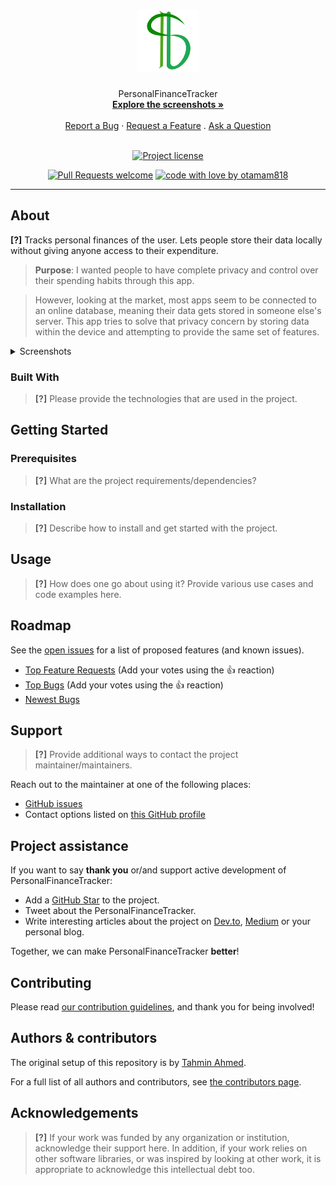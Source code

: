 <h1 align="center">
  <a href="https://github.com/otamam818/personalfinancetracker">
    <!-- Please provide path to your logo here -->
    <img src="docs/images/logo.svg" alt="Logo" width="100" height="100">
  </a>
</h1>

<div align="center">
  PersonalFinanceTracker
  <br />
  <a href="#about"><strong>Explore the screenshots »</strong></a>
  <br />
  <br />
  <a href="https://github.com/otamam818/PersonalFinanceTracker/issues/new?assignees=&labels=bug&template=01_BUG_REPORT.md&title=bug%3A+">Report a Bug</a>
  ·
  <a href="https://github.com/otamam818/PersonalFinanceTracker/issues/new?assignees=&labels=enhancement&template=02_FEATURE_REQUEST.md&title=feat%3A+">Request a Feature</a>
  .
  <a href="https://github.com/otamam818/PersonalFinanceTracker/issues/new?assignees=&labels=question&template=04_SUPPORT_QUESTION.md&title=support%3A+">Ask a Question</a>
</div>

<div align="center">
<br />

[![Project license](https://img.shields.io/github/license/otamam818/personalfinancetracker.svg?style=flat-square)](LICENSE)

[![Pull Requests welcome](https://img.shields.io/badge/PRs-welcome-ff69b4.svg?style=flat-square)](https://github.com/otamam818/personalfinancetracker/issues?q=is%3Aissue+is%3Aopen+label%3A%22help+wanted%22)
[![code with love by otamam818](https://img.shields.io/badge/%3C%2F%3E%20with%20%E2%99%A5%20by-otamam818-ff1414.svg?style=flat-square)](https://github.com/otamam818)

</div>



---

## About

**[?]** Tracks personal finances of the user. Lets people store their data locally
without giving anyone access to their expenditure. 

> **Purpose**: I wanted people to have complete privacy and control over their
> spending habits through this app.

> However, looking at the market, most apps
> seem to be connected to an online database, meaning their data gets stored in
> someone else's server. This app tries to solve that privacy concern by storing
> data within the device and attempting to provide the same set of features.

<details>
<summary>Screenshots</summary>
<br>

> **[?]**
> Please provide your screenshots here.

|                               Home Page                               |                               Login Page                               |
| :-------------------------------------------------------------------: | :--------------------------------------------------------------------: |
| <img src="docs/images/screenshot.png" title="Home Page" width="100%"> | <img src="docs/images/screenshot.png" title="Login Page" width="100%"> |

</details>

### Built With

> **[?]**
> Please provide the technologies that are used in the project.

## Getting Started

### Prerequisites

> **[?]**
> What are the project requirements/dependencies?

### Installation

> **[?]**
> Describe how to install and get started with the project.

## Usage

> **[?]**
> How does one go about using it?
> Provide various use cases and code examples here.

## Roadmap

See the [open issues](https://github.com/otamam818/personalfinancetracker/issues) for a list of proposed features (and known issues).

- [Top Feature Requests](https://github.com/otamam818/personalfinancetracker/issues?q=label%3Aenhancement+is%3Aopen+sort%3Areactions-%2B1-desc) (Add your votes using the 👍 reaction)
- [Top Bugs](https://github.com/otamam818/personalfinancetracker/issues?q=is%3Aissue+is%3Aopen+label%3Abug+sort%3Areactions-%2B1-desc) (Add your votes using the 👍 reaction)
- [Newest Bugs](https://github.com/otamam818/personalfinancetracker/issues?q=is%3Aopen+is%3Aissue+label%3Abug)

## Support

> **[?]**
> Provide additional ways to contact the project maintainer/maintainers.

Reach out to the maintainer at one of the following places:

- [GitHub issues](https://github.com/otamam818/personalfinancetracker/issues/new?assignees=&labels=question&template=04_SUPPORT_QUESTION.md&title=support%3A+)
- Contact options listed on [this GitHub profile](https://github.com/otamam818)

## Project assistance

If you want to say **thank you** or/and support active development of PersonalFinanceTracker:

- Add a [GitHub Star](https://github.com/otamam818/personalfinancetracker) to the project.
- Tweet about the PersonalFinanceTracker.
- Write interesting articles about the project on [Dev.to](https://dev.to/), [Medium](https://medium.com/) or your personal blog.

Together, we can make PersonalFinanceTracker **better**!

## Contributing



Please read [our contribution guidelines](docs/CONTRIBUTING.md), and thank you for being involved!

## Authors & contributors

The original setup of this repository is by [Tahmin Ahmed](https://github.com/otamam818).

For a full list of all authors and contributors, see [the contributors page](https://github.com/otamam818/personalfinancetracker/contributors).



## Acknowledgements

> **[?]**
> If your work was funded by any organization or institution, acknowledge their support here.
> In addition, if your work relies on other software libraries, or was inspired by looking at other work, it is appropriate to acknowledge this intellectual debt too.
